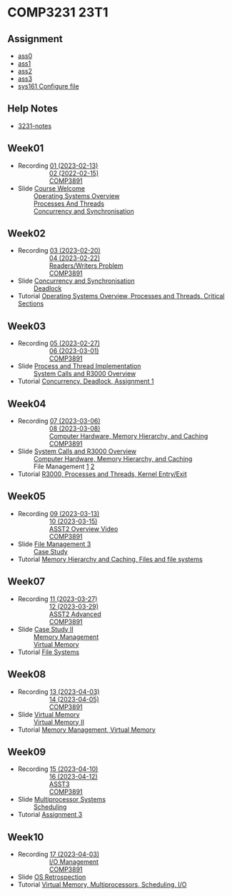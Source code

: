 # COMP3231 23T1

## Assignment
- [ass0](/ass0/)
- [ass1](/ass1/)
- [ass2](/ass2/)
- [ass3](/ass3/)
- [sys161 Configure file](/sys161.conf)

## Help Notes
- [3231-notes](https://lukakerr.github.io/uni/3231-notes)

## Week01
- Recording [01 (2023-02-13)](https://www.youtube.com/watch?v=DQr7QJXm4NM&list=PLt4WIqcTn9kIcQa8dU7M8aCuc1-Eu3hZc&index=1)  
&emsp;&emsp;&emsp;&emsp;&emsp;[02 (2022-02-15)](https://www.youtube.com/watch?v=szHiYpWcnn8&list=PLt4WIqcTn9kIcQa8dU7M8aCuc1-Eu3hZc&index=2)  
&emsp;&emsp;&emsp;&emsp;&emsp;[COMP3891](https://www.youtube.com/watch?v=5xEL3xF6RQw&list=PLt4WIqcTn9kIcQa8dU7M8aCuc1-Eu3hZc&index=3)
- Slide [Course Welcome](/slide/00_Course_Welcome.pdf)  
&emsp;&emsp;&ensp;[Operating Systems Overview](/slide/01_Operating_Systems_Overview.pdf)  
&emsp;&emsp;&ensp;[Processes And Threads](/slide/02_Processes_And_Threads.pdf)  
&emsp;&emsp;&ensp;[Concurrency and Synchronisation](/slide/03_Concurrency_and_Synchronisation.pdf)

## Week02
- Recording [03 (2023-02-20)](https://www.youtube.com/watch?v=tPTKFF3SP9Y&list=PLt4WIqcTn9kIcQa8dU7M8aCuc1-Eu3hZc&index=4)  
&emsp;&emsp;&emsp;&emsp;&emsp;[04 (2023-02-22)](https://www.youtube.com/watch?v=u_YPbVnJyjQ&list=PLt4WIqcTn9kIcQa8dU7M8aCuc1-Eu3hZc&index=6)  
&emsp;&emsp;&emsp;&emsp;&emsp;[Readers/Writers Problem](https://www.youtube.com/watch?v=GQXwG-sZJpE&list=PLt4WIqcTn9kIcQa8dU7M8aCuc1-Eu3hZc&index=5)  
&emsp;&emsp;&emsp;&emsp;&emsp;[COMP3891](https://www.youtube.com/watch?v=TWJ6gkQmZA8&list=PLt4WIqcTn9kIcQa8dU7M8aCuc1-Eu3hZc&index=7)
- Slide [Concurrency and Synchronisation](/slide/03_Concurrency_and_Synchronisation.pdf)  
&emsp;&emsp;&ensp;[Deadlock](/slide/04_Deadlock.pdf)  
- Tutorial [Operating Systems Overview, Processes and Threads, Critical Sections](/tutorial/tut01.md)

## Week03
- Recording [05 (2023-02-27)](https://www.youtube.com/watch?v=ygbVekAjtSs&list=PLt4WIqcTn9kIcQa8dU7M8aCuc1-Eu3hZc&index=8)  
&emsp;&emsp;&emsp;&emsp;&emsp;[06 (2023-03-01)](https://www.youtube.com/watch?v=C_kNnSwSjQo&list=PLt4WIqcTn9kIcQa8dU7M8aCuc1-Eu3hZc&index=9)  
&emsp;&emsp;&emsp;&emsp;&emsp;[COMP3891](https://www.youtube.com/watch?v=ZawXAiVnPBM&list=PLt4WIqcTn9kIcQa8dU7M8aCuc1-Eu3hZc&index=10)
- Slide [Process and Thread Implementation](/slide/05_Process_and_Thread_Implementation.pdf)  
&emsp;&emsp;&ensp;[System Calls and R3000 Overview](/slide/06_System_Calls_and_R3000_Overview.pdf)  
- Tutorial [Concurrency, Deadlock, Assignment 1](/tutorial/tut02.md)

## Week04
- Recording [07 (2023-03-06)](https://www.youtube.com/watch?v=eixYxRtFnW0&list=PLt4WIqcTn9kIcQa8dU7M8aCuc1-Eu3hZc&index=11)  
&emsp;&emsp;&emsp;&emsp;&emsp;[08 (2023-03-08)](https://www.youtube.com/watch?v=jjXjqCpmaik&list=PLt4WIqcTn9kIcQa8dU7M8aCuc1-Eu3hZc&index=13)  
&emsp;&emsp;&emsp;&emsp;&emsp;[Computer Hardware, Memory Hierarchy, and Caching](https://www.youtube.com/watch?v=d7kACOYBLmA&list=PLt4WIqcTn9kIcQa8dU7M8aCuc1-Eu3hZc&index=12)  
&emsp;&emsp;&emsp;&emsp;&emsp;[COMP3891](https://www.youtube.com/watch?v=1KP1h7swwgI&list=PLt4WIqcTn9kIcQa8dU7M8aCuc1-Eu3hZc&index=14)
- Slide [System Calls and R3000 Overview](/slide/06_System_Calls_and_R3000_Overview.pdf)  
&emsp;&emsp;&ensp;[Computer Hardware, Memory Hierarchy, and Caching](/slide/07_Computer_Hardware_Review.pdf)   
&emsp;&emsp;&ensp;File Management [1](/slide/08_File_Management_1.pdf) [2](/slide/09_File_Management_2.pdf) 
- Tutorial [R3000, Processes and Threads, Kernel Entry/Exit](/tutorial/tut03.md)

## Week05
- Recording [09 (2023-03-13)](https://www.youtube.com/watch?v=Y2iJ5MZKcPA&list=PLt4WIqcTn9kIcQa8dU7M8aCuc1-Eu3hZc&index=16)  
&emsp;&emsp;&emsp;&emsp;&emsp;[10 (2023-03-15)](https://www.youtube.com/watch?v=g3qKgG9hFRI&list=PLt4WIqcTn9kIcQa8dU7M8aCuc1-Eu3hZc&index=17)  
&emsp;&emsp;&emsp;&emsp;&emsp;[ASST2 Overview Video](https://www.youtube.com/watch?v=4YvBAfFLZNk&list=PLt4WIqcTn9kIcQa8dU7M8aCuc1-Eu3hZc&index=15)   
&emsp;&emsp;&emsp;&emsp;&emsp;[COMP3891](https://www.youtube.com/watch?v=W_oGUszDrTg&list=PLt4WIqcTn9kIcQa8dU7M8aCuc1-Eu3hZc&index=18)
- Slide [File Management 3](/slide/10_File_Management_3.pdf)  
&emsp;&emsp;&ensp;[Case Study](/slide/11_Case_Study.pdf)
- Tutorial [Memory Hierarchy and Caching, Files and file systems](/tutorial/tut04.md)

## Week07
- Recording [11 (2023-03-27)](https://www.youtube.com/watch?v=JMQuOhgezHo&list=PLt4WIqcTn9kIcQa8dU7M8aCuc1-Eu3hZc&index=20)  
&emsp;&emsp;&emsp;&emsp;&emsp;[12 (2023-03-29)](https://www.youtube.com/watch?v=c3TI90sBdkE&list=PLt4WIqcTn9kIcQa8dU7M8aCuc1-Eu3hZc&index=21)  
&emsp;&emsp;&emsp;&emsp;&emsp;[ASST2 Advanced](https://www.youtube.com/watch?v=xVbWv6bJ_dE&list=PLt4WIqcTn9kIcQa8dU7M8aCuc1-Eu3hZc&index=19)     
&emsp;&emsp;&emsp;&emsp;&emsp;[COMP3891](https://www.youtube.com/watch?v=te2egq_EEr8&list=PLt4WIqcTn9kIcQa8dU7M8aCuc1-Eu3hZc&index=22)  
- Slide [Case Study II](/slide/12_Case_Study_II.pdf)    
&emsp;&emsp;&ensp;[Memory Management](/slide/13_Memory_Management.pdf)  
&emsp;&emsp;&ensp;[Virtual Memory](/slide/14_Virtual_Memory.pdf)  
- Tutorial [File Systems](/tutorial/tut05.md)

## Week08
- Recording [13 (2023-04-03)](https://www.youtube.com/watch?v=crPhPqkx54M&list=PLt4WIqcTn9kIcQa8dU7M8aCuc1-Eu3hZc&index=23)  
&emsp;&emsp;&emsp;&emsp;&emsp;[14 (2023-04-05)](https://www.youtube.com/watch?v=-YTFRU69b04&list=PLt4WIqcTn9kIcQa8dU7M8aCuc1-Eu3hZc&index=24)  
&emsp;&emsp;&emsp;&emsp;&emsp;[COMP3891](https://www.youtube.com/watch?v=BTTHRnYVuW8&list=PLt4WIqcTn9kIcQa8dU7M8aCuc1-Eu3hZc&index=25)  
- Slide [Virtual Memory](/slide/14_Virtual_Memory.pdf)  
&emsp;&emsp;&ensp;[Virtual Memory II](/slide/15_Virtual_Memory_II.pdf)  
- Tutorial [Memory Management, Virtual Memory](/tutorial/tut06.md)

## Week09
- Recording [15 (2023-04-10)](https://www.youtube.com/watch?v=YCZg3OcKr8s&list=PLt4WIqcTn9kIcQa8dU7M8aCuc1-Eu3hZc&index=26)  
&emsp;&emsp;&emsp;&emsp;&emsp;[16 (2023-04-12)](https://www.youtube.com/watch?v=oRHmOH5byMo&list=PLt4WIqcTn9kIcQa8dU7M8aCuc1-Eu3hZc&index=28)  
&emsp;&emsp;&emsp;&emsp;&emsp;[ASST3](https://www.youtube.com/watch?v=xuZcX1mU-7U&list=PLt4WIqcTn9kIcQa8dU7M8aCuc1-Eu3hZc&index=27)  
&emsp;&emsp;&emsp;&emsp;&emsp;[COMP3891](https://www.youtube.com/watch?v=dkXrEisJr3o&list=PLt4WIqcTn9kIcQa8dU7M8aCuc1-Eu3hZc&index=29)  
- Slide [Multiprocessor Systems](/slide/16_Multiprocessor_Systems.pdf)  
&emsp;&emsp;&ensp;[Scheduling](/slide/17_Scheduling.pdf)  
- Tutorial [Assignment 3](/tutorial/tut07.md)

## Week10
- Recording [17 (2023-04-03)](https://www.youtube.com/watch?v=PCM1Dyg6ozY&list=PLt4WIqcTn9kIcQa8dU7M8aCuc1-Eu3hZc&index=30)    
&emsp;&emsp;&emsp;&emsp;&emsp;[I/O Management](https://www.youtube.com/watch?v=yazWdnuYA-A&list=PLt4WIqcTn9kIcQa8dU7M8aCuc1-Eu3hZc&index=31)     
&emsp;&emsp;&emsp;&emsp;&emsp;[COMP3891](https://www.youtube.com/watch?v=QPMyUmMkY6I&list=PLt4WIqcTn9kIcQa8dU7M8aCuc1-Eu3hZc&index=32)     
- Slide [OS Retrospection](/slide/18_OS_Retrospection.pdf)   
- Tutorial [Virtual Memory, Multiprocessors, Scheduling, I/O](/tutorial/tut08.md)



